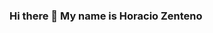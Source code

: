 ### Hi there 👋 My name is Horacio Zenteno 
<!--
📚 Estudió Ingeniería de Sistemas en la UPDS(Universidad Privada Domingo Savio)
➡️ Materias aprobadas
✔️Hardware & Software 

📂 Mi correo zentenohoracio1282004@gmail.com --¡>

**HoracioZZ/HoracioZZ** is a ✨ _special_ ✨ repository because its `README.md` (this file) appears on your GitHub profile.

Here are some ideas to get you started:

- 🔭 Estudio ingenieria en sistemas en la UPDS(Universidad Privada Domingo Savio) ...
- 🌱 Estoy aprendiendo programacion basica ...
- 👯 Realizo ensamblaje de computadoras  ...
- 🤔  ...
- 💬 Ask me about ...
- 📫 How to reach me: ...
- 😄 Pronouns: ...
- ⚡ Fun fact: ...
-->
